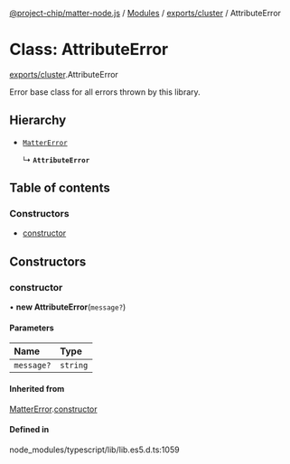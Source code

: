 [@project-chip/matter-node.js](../README.md) / [Modules](../modules.md) / [exports/cluster](../modules/exports_cluster.md) / AttributeError

# Class: AttributeError

[exports/cluster](../modules/exports_cluster.md).AttributeError

Error base class for all errors thrown by this library.

## Hierarchy

- [`MatterError`](exports_common.MatterError.md)

  ↳ **`AttributeError`**

## Table of contents

### Constructors

- [constructor](exports_cluster.AttributeError.md#constructor)

## Constructors

### constructor

• **new AttributeError**(`message?`)

#### Parameters

| Name | Type |
| :------ | :------ |
| `message?` | `string` |

#### Inherited from

[MatterError](exports_common.MatterError.md).[constructor](exports_common.MatterError.md#constructor)

#### Defined in

node_modules/typescript/lib/lib.es5.d.ts:1059
